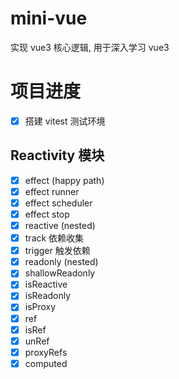 # mini-vue

实现 vue3 核心逻辑, 用于深入学习 vue3

# 项目进度

- [x] 搭建 vitest 测试环境

## Reactivity 模块

- [x] effect (happy path)
- [x] effect runner
- [x] effect scheduler
- [x] effect stop
- [x] reactive (nested)
- [x] track 依赖收集
- [x] trigger 触发依赖
- [x] readonly (nested)
- [x] shallowReadonly
- [x] isReactive
- [x] isReadonly
- [x] isProxy
- [x] ref
- [x] isRef
- [x] unRef
- [x] proxyRefs
- [x] computed
